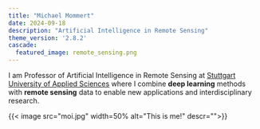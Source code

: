 ```yaml
---
title: "Michael Mommert"
date: 2024-09-18
description: "Artificial Intelligence in Remote Sensing"
theme_version: '2.8.2'
cascade:
  featured_image: remote_sensing.png
---
```


I am Professor of Artificial Intelligence in Remote Sensing at [Stuttgart University of Applied Sciences](https://www.hft-stuttgart.com/) where I combine **deep learning** methods with **remote sensing** data to enable new applications and interdisciplinary research.

{{< image
src="moi.jpg"
width=50%
alt="This is me!"
descr="">}}



